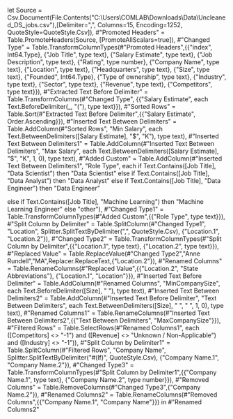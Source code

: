 let
    Source = Csv.Document(File.Contents("C:\Users\COMLAB\Downloads\Data\Uncleaned_DS_jobs.csv"),[Delimiter=",", Columns=15, Encoding=1252, QuoteStyle=QuoteStyle.Csv]),
    #"Promoted Headers" = Table.PromoteHeaders(Source, [PromoteAllScalars=true]),
    #"Changed Type" = Table.TransformColumnTypes(#"Promoted Headers",{{"index", Int64.Type}, {"Job Title", type text}, {"Salary Estimate", type text}, {"Job Description", type text}, {"Rating", type number}, {"Company Name", type text}, {"Location", type text}, {"Headquarters", type text}, {"Size", type text}, {"Founded", Int64.Type}, {"Type of ownership", type text}, {"Industry", type text}, {"Sector", type text}, {"Revenue", type text}, {"Competitors", type text}}),
    #"Extracted Text Before Delimiter" = Table.TransformColumns(#"Changed Type", {{"Salary Estimate", each Text.BeforeDelimiter(_, "("), type text}}),
    #"Sorted Rows" = Table.Sort(#"Extracted Text Before Delimiter",{{"Salary Estimate", Order.Ascending}}),
    #"Inserted Text Between Delimiters" = Table.AddColumn(#"Sorted Rows", "Min Salary", each Text.BetweenDelimiters([Salary Estimate], "$", "K"), type text),
    #"Inserted Text Between Delimiters1" = Table.AddColumn(#"Inserted Text Between Delimiters", "Max Salary", each Text.BetweenDelimiters([Salary Estimate], "$", "K", 1, 0), type text),
    #"Added Custom" = Table.AddColumn(#"Inserted Text Between Delimiters1", "Role Type", each if Text.Contains([Job Title], "Data Scientist") then
"Data Scientist"
else if Text.Contains([Job Title], "Data Analyst") then
"Data Analyst"
else if Text.Contains([Job Title], "Data Engineer") then
"Data Engineer"

else if Text.Contains([Job Title], "Machine Learning") then
"Machine Learning Engineer"
else
"other"),
    #"Changed Type1" = Table.TransformColumnTypes(#"Added Custom",{{"Role Type", type text}}),
    #"Split Column by Delimiter" = Table.SplitColumn(#"Changed Type1", "Location", Splitter.SplitTextByDelimiter(",", QuoteStyle.Csv), {"Location.1", "Location.2"}),
    #"Changed Type2" = Table.TransformColumnTypes(#"Split Column by Delimiter",{{"Location.1", type text}, {"Location.2", type text}}),
    #"Replaced Value" = Table.ReplaceValue(#"Changed Type2","Anne Rundell","MA",Replacer.ReplaceText,{"Location.2"}),
    #"Renamed Columns" = Table.RenameColumns(#"Replaced Value",{{"Location.2", "State Abbreviations"}, {"Location.1", "Location"}}),
    #"Inserted Text Before Delimiter" = Table.AddColumn(#"Renamed Columns", "MinCompanySize", each Text.BeforeDelimiter([Size], " "), type text),
    #"Inserted Text Between Delimiters2" = Table.AddColumn(#"Inserted Text Before Delimiter", "Text Between Delimiters", each Text.BetweenDelimiters([Size], " ", " ", 1, 0), type text),
    #"Renamed Columns1" = Table.RenameColumns(#"Inserted Text Between Delimiters2",{{"Text Between Delimiters", "MaxCompanySize"}}),
    #"Filtered Rows" = Table.SelectRows(#"Renamed Columns1", each ([Competitors] <> "-1") and ([Revenue] <> "Unknown / Non-Applicable") and ([Industry] <> "-1")),
    #"Split Column by Delimiter1" = Table.SplitColumn(#"Filtered Rows", "Company Name", Splitter.SplitTextByDelimiter("#(lf)", QuoteStyle.Csv), {"Company Name.1", "Company Name.2"}),
    #"Changed Type3" = Table.TransformColumnTypes(#"Split Column by Delimiter1",{{"Company Name.1", type text}, {"Company Name.2", type number}}),
    #"Removed Columns" = Table.RemoveColumns(#"Changed Type3",{"Company Name.2"}),
    #"Renamed Columns2" = Table.RenameColumns(#"Removed Columns",{{"Company Name.1", "Company Name"}})
in
    #"Renamed Columns2"
